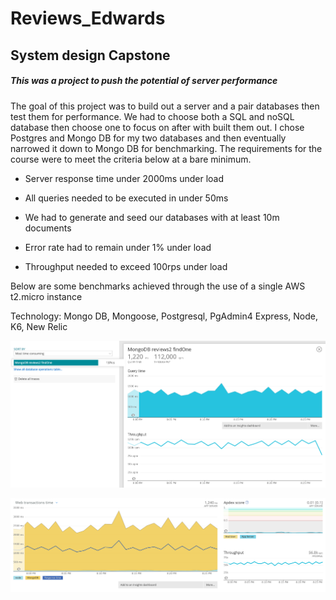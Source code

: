 # Reviews_Edwards
<h2>System design Capstone</h2>

<h5>This was a project to push the potential of server performance</h5>
  
The goal of this project was to build out a server and a pair databases then test them for performance.  We had to choose both a SQL and noSQL database then choose one to focus on after with built them out.  I chose Postgres and Mongo DB for my two databases and then eventually narrowed it down to Mongo DB for benchmarking.  The requirements for the course were to meet the criteria below at a bare minimum.

  * Server response time under 2000ms under load

  * All queries needed to be executed in under 50ms

  * We had to generate and seed our databases with at least 10m documents

  * Error rate had to remain under 1% under load

  * Throughput needed to exceed 100rps under load

Below are some benchmarks achieved through the use of a single AWS t2.micro instance

Technology: 
  Mongo DB, Mongoose, Postgresql, PgAdmin4
  Express, Node, 
  K6, New Relic

![Carousel Component Demo](demo/image2.png)

![Carousel Component Demo](demo/image1.png)



